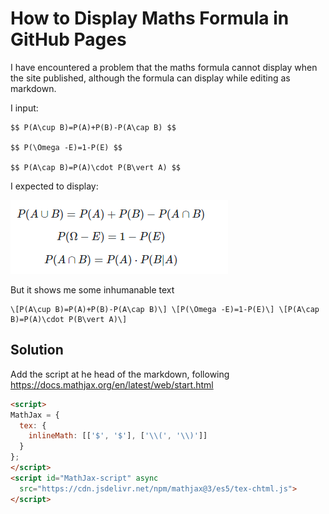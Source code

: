 # How to Display Maths Formula in GitHub Pages

I have encountered a problem that the maths formula cannot display when the site published, although the formula can display while editing as markdown.

I input:

```plaintext
$$ P(A\cup B)=P(A)+P(B)-P(A\cap B) $$

$$ P(\Omega -E)=1-P(E) $$

$$ P(A\cap B)=P(A)\cdot P(B\vert A) $$
```

I expected to display:

![](images/math_formula_demo.png)

But it shows me some inhumanable text

```plaintex
\[P(A\cup B)=P(A)+P(B)-P(A\cap B)\] \[P(\Omega -E)=1-P(E)\] \[P(A\cap B)=P(A)\cdot P(B\vert A)\]
```

## Solution

Add the script at he head of the markdown, following <https://docs.mathjax.org/en/latest/web/start.html>

```html
<script>
MathJax = {
  tex: {
    inlineMath: [['$', '$'], ['\\(', '\\)']]
  }
};
</script>
<script id="MathJax-script" async
  src="https://cdn.jsdelivr.net/npm/mathjax@3/es5/tex-chtml.js">
</script>
```
